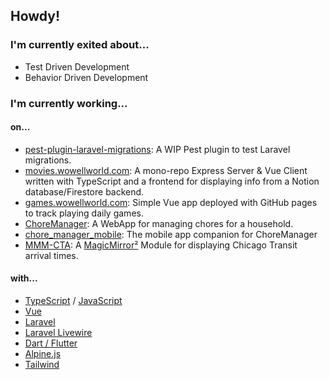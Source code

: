 ## Howdy! 

### I'm currently exited about...
- Test Driven Development
- Behavior Driven Development

### I'm currently working...

#### on...
- [pest-plugin-laravel-migrations](https://github.com/JHWelch/pest-plugin-laravel-migrations): A WIP Pest plugin to test Laravel migrations.
- [movies.wowellworld.com](https://github.com/JHWelch/movies.wowellworld.com): A mono-repo Express Server & Vue Client written with TypeScript and a frontend for displaying info from a Notion database/Firestore backend.
- [games.wowellworld.com](https://github.com/JHWelch/games.wowellworld.com): Simple Vue app deployed with GitHub pages to track playing daily games.
- [ChoreManager](https://github.com/JHWelch/ChoreManager): A WebApp for managing chores for a household.
- [chore_manager_mobile](https://github.com/JHWelch/chore_manager_mobile): The mobile app companion for ChoreManager
- [MMM-CTA](https://github.com/JHWelch/MMM-CTA): A [MagicMirror²](https://github.com/MagicMirrorOrg/MagicMirror) Module for displaying Chicago Transit arrival times.

#### with...
- [TypeScript](https://github.com/search?q=user%3Ajhwelch+topic%3Atypescript&type=repositories) / [JavaScript](https://github.com/search?q=user%3Ajhwelch+topic%3Ajavascript&type=repositories)
- [Vue](https://github.com/search?q=user%3Ajhwelch+topic%3Avue&type=repositories)
- [Laravel](https://github.com/search?q=user%3Ajhwelch+topic%3Alaravel&type=repositories)
- [Laravel Livewire](https://github.com/search?q=user%3Ajhwelch+topic%3Alivewire&type=repositories)
- [Dart / Flutter](https://github.com/search?q=user%3Ajhwelch+topic%3Aflutter&type=repositories)
- [Alpine.js](https://github.com/search?q=user%3Ajhwelch+topic%3Aalpine&type=repositories)
- [Tailwind](https://github.com/search?q=user%3Ajhwelch+topic%3Atailwind&type=repositories)

